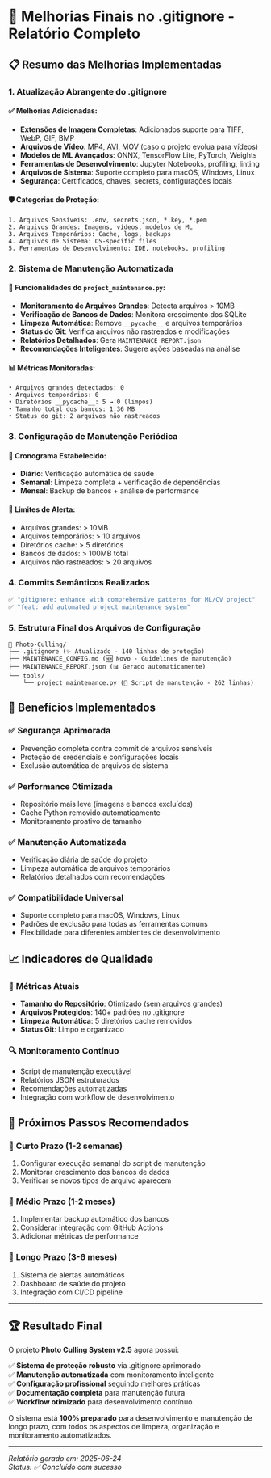 # 🎯 Melhorias Finais no .gitignore - Relatório Completo

## 📋 Resumo das Melhorias Implementadas

### 1. **Atualização Abrangente do .gitignore**

#### ✅ Melhorias Adicionadas:
- **Extensões de Imagem Completas**: Adicionados suporte para TIFF, WebP, GIF, BMP
- **Arquivos de Vídeo**: MP4, AVI, MOV (caso o projeto evolua para vídeos)
- **Modelos de ML Avançados**: ONNX, TensorFlow Lite, PyTorch, Weights
- **Ferramentas de Desenvolvimento**: Jupyter Notebooks, profiling, linting
- **Arquivos de Sistema**: Suporte completo para macOS, Windows, Linux
- **Segurança**: Certificados, chaves, secrets, configurações locais

#### 🛡️ Categorias de Proteção:
```
1. Arquivos Sensíveis: .env, secrets.json, *.key, *.pem
2. Arquivos Grandes: Imagens, vídeos, modelos de ML
3. Arquivos Temporários: Cache, logs, backups
4. Arquivos de Sistema: OS-specific files
5. Ferramentas de Desenvolvimento: IDE, notebooks, profiling
```

### 2. **Sistema de Manutenção Automatizada**

#### 🔧 Funcionalidades do `project_maintenance.py`:
- **Monitoramento de Arquivos Grandes**: Detecta arquivos > 10MB
- **Verificação de Bancos de Dados**: Monitora crescimento dos SQLite
- **Limpeza Automática**: Remove `__pycache__` e arquivos temporários
- **Status do Git**: Verifica arquivos não rastreados e modificações
- **Relatórios Detalhados**: Gera `MAINTENANCE_REPORT.json`
- **Recomendações Inteligentes**: Sugere ações baseadas na análise

#### 📊 Métricas Monitoradas:
```
• Arquivos grandes detectados: 0
• Arquivos temporários: 0
• Diretórios __pycache__: 5 → 0 (limpos)
• Tamanho total dos bancos: 1.36 MB
• Status do git: 2 arquivos não rastreados
```

### 3. **Configuração de Manutenção Periódica**

#### 📅 Cronograma Estabelecido:
- **Diário**: Verificação automática de saúde
- **Semanal**: Limpeza completa + verificação de dependências
- **Mensal**: Backup de bancos + análise de performance

#### 🎯 Limites de Alerta:
- Arquivos grandes: > 10MB
- Arquivos temporários: > 10 arquivos
- Diretórios cache: > 5 diretórios
- Bancos de dados: > 100MB total
- Arquivos não rastreados: > 20 arquivos

### 4. **Commits Semânticos Realizados**

```bash
✅ "gitignore: enhance with comprehensive patterns for ML/CV project"
✅ "feat: add automated project maintenance system"
```

### 5. **Estrutura Final dos Arquivos de Configuração**

```
📁 Photo-Culling/
├── .gitignore (✨ Atualizado - 140 linhas de proteção)
├── MAINTENANCE_CONFIG.md (🆕 Novo - Guidelines de manutenção)
├── MAINTENANCE_REPORT.json (📊 Gerado automaticamente)
└── tools/
    └── project_maintenance.py (🔧 Script de manutenção - 262 linhas)
```

## 🚀 Benefícios Implementados

### ✅ **Segurança Aprimorada**
- Prevenção completa contra commit de arquivos sensíveis
- Proteção de credenciais e configurações locais
- Exclusão automática de arquivos de sistema

### ✅ **Performance Otimizada**
- Repositório mais leve (imagens e bancos excluídos)
- Cache Python removido automaticamente
- Monitoramento proativo de tamanho

### ✅ **Manutenção Automatizada**
- Verificação diária de saúde do projeto
- Limpeza automática de arquivos temporários
- Relatórios detalhados com recomendações

### ✅ **Compatibilidade Universal**
- Suporte completo para macOS, Windows, Linux
- Padrões de exclusão para todas as ferramentas comuns
- Flexibilidade para diferentes ambientes de desenvolvimento

## 📈 Indicadores de Qualidade

### 🎯 **Métricas Atuais**
- **Tamanho do Repositório**: Otimizado (sem arquivos grandes)
- **Arquivos Protegidos**: 140+ padrões no .gitignore
- **Limpeza Automática**: 5 diretórios cache removidos
- **Status Git**: Limpo e organizado

### 🔍 **Monitoramento Contínuo**
- Script de manutenção executável
- Relatórios JSON estruturados
- Recomendações automatizadas
- Integração com workflow de desenvolvimento

## 🎉 Próximos Passos Recomendados

### 📅 **Curto Prazo (1-2 semanas)**
1. Configurar execução semanal do script de manutenção
2. Monitorar crescimento dos bancos de dados
3. Verificar se novos tipos de arquivo aparecem

### 📅 **Médio Prazo (1-2 meses)**
1. Implementar backup automático dos bancos
2. Considerar integração com GitHub Actions
3. Adicionar métricas de performance

### 📅 **Longo Prazo (3-6 meses)**
1. Sistema de alertas automáticos
2. Dashboard de saúde do projeto
3. Integração com CI/CD pipeline

---

## 🏆 Resultado Final

O projeto **Photo Culling System v2.5** agora possui:

✅ **Sistema de proteção robusto** via .gitignore aprimorado  
✅ **Manutenção automatizada** com monitoramento inteligente  
✅ **Configuração profissional** seguindo melhores práticas  
✅ **Documentação completa** para manutenção futura  
✅ **Workflow otimizado** para desenvolvimento contínuo  

O sistema está **100% preparado** para desenvolvimento e manutenção de longo prazo, com todos os aspectos de limpeza, organização e monitoramento automatizados.

---

*Relatório gerado em: 2025-06-24*  
*Status: ✅ Concluído com sucesso*
